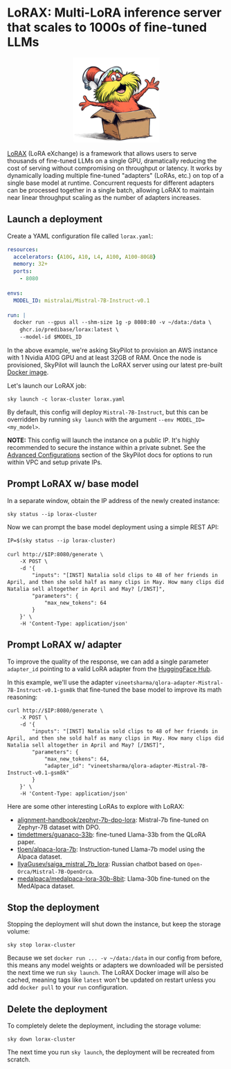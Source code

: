 # LoRAX: Multi-LoRA inference server that scales to 1000s of fine-tuned LLMs

<p align="center">
    <img src="https://github.com/predibase/lorax/blob/main/docs/images/lorax_guy.png" alt="LoRAX" style="width:200px;" />
</p>

[LoRAX](https://github.com/predibase/lorax) (LoRA eXchange) is a framework that allows users to serve thousands of fine-tuned LLMs on a single GPU, dramatically reducing the cost of serving without compromising on throughput or latency. It works by dynamically loading multiple fine-tuned "adapters" (LoRAs, etc.) on top of a single base model at runtime. Concurrent requests for different adapters can be processed together in a single batch, allowing LoRAX to maintain near linear throughput scaling as the number of adapters increases.

## Launch a deployment

Create a YAML configuration file called `lorax.yaml`:

```yaml
resources:
  accelerators: {A10G, A10, L4, A100, A100-80GB}
  memory: 32+
  ports: 
    - 8080

envs:
  MODEL_ID: mistralai/Mistral-7B-Instruct-v0.1

run: |
  docker run --gpus all --shm-size 1g -p 8080:80 -v ~/data:/data \
    ghcr.io/predibase/lorax:latest \
    --model-id $MODEL_ID
```

In the above example, we're asking SkyPilot to provision an AWS instance with 1 Nvidia A10G GPU and at least 32GB of RAM. Once the node is provisioned,
SkyPilot will launch the LoRAX server using our latest pre-built [Docker image](https://github.com/predibase/lorax/pkgs/container/lorax).

Let's launch our LoRAX job:

```shell
sky launch -c lorax-cluster lorax.yaml
```

By default, this config will deploy `Mistral-7B-Instruct`, but this can be overridden by running `sky launch` with the argument `--env MODEL_ID=<my_model>`.

**NOTE:** This config will launch the instance on a public IP. It's highly recommended to secure the instance within a private subnet. See the [Advanced Configurations](https://skypilot.readthedocs.io/en/latest/reference/config.html#config-yaml) section of the SkyPilot docs for options to run within VPC and setup private IPs.

## Prompt LoRAX w/ base model

In a separate window, obtain the IP address of the newly created instance:

```shell
sky status --ip lorax-cluster
```

Now we can prompt the base model deployment using a simple REST API:

```shell
IP=$(sky status --ip lorax-cluster)

curl http://$IP:8080/generate \
    -X POST \
    -d '{
        "inputs": "[INST] Natalia sold clips to 48 of her friends in April, and then she sold half as many clips in May. How many clips did Natalia sell altogether in April and May? [/INST]",
        "parameters": {
            "max_new_tokens": 64
        }
    }' \
    -H 'Content-Type: application/json'
```

## Prompt LoRAX w/ adapter

To improve the quality of the response, we can add a single parameter `adapter_id` pointing to a valid LoRA adapter from the [HuggingFace Hub](https://huggingface.co/models).

In this example, we'll use the adapter `vineetsharma/qlora-adapter-Mistral-7B-Instruct-v0.1-gsm8k` that fine-tuned the base model to improve its math reasoning:

```shell
curl http://$IP:8080/generate \
    -X POST \
    -d '{
        "inputs": "[INST] Natalia sold clips to 48 of her friends in April, and then she sold half as many clips in May. How many clips did Natalia sell altogether in April and May? [/INST]",
        "parameters": {
            "max_new_tokens": 64,
            "adapter_id": "vineetsharma/qlora-adapter-Mistral-7B-Instruct-v0.1-gsm8k"
        }
    }' \
    -H 'Content-Type: application/json'
```

Here are some other interesting LoRAs to explore with LoRAX:

- [alignment-handbook/zephyr-7b-dpo-lora](https://huggingface.co/alignment-handbook/zephyr-7b-dpo-lora): Mistral-7b fine-tuned on Zephyr-7B dataset with DPO.
- [timdettmers/guanaco-33b](https://huggingface.co/timdettmers/guanaco-33b): fine-tuned Llama-33b from the QLoRA paper.
- [tloen/alpaca-lora-7b](https://huggingface.co/tloen/alpaca-lora-7b): Instruction-tuned Llama-7b model using the Alpaca dataset.
- [IlyaGusev/saiga_mistral_7b_lora](https://huggingface.co/IlyaGusev/saiga_mistral_7b_lora): Russian chatbot based on `Open-Orca/Mistral-7B-OpenOrca`.
- [medalpaca/medalpaca-lora-30b-8bit](https://huggingface.co/medalpaca/medalpaca-lora-30b-8bit): Llama-30b fine-tuned on the MedAlpaca dataset.

## Stop the deployment

Stopping the deployment will shut down the instance, but keep the storage volume:

```shell
sky stop lorax-cluster
```

Because we set `docker run ... -v ~/data:/data` in our config from before, this means any model weights or adapters we downloaded will be persisted the next time we run `sky launch`. The LoRAX Docker image will also be cached, meaning tags like `latest` won't be updated on restart unless you add `docker pull` to your `run` configuration.

## Delete the deployment

To completely delete the deployment, including the storage volume:

```shell
sky down lorax-cluster
```

The next time you run `sky launch`, the deployment will be recreated from scratch.
